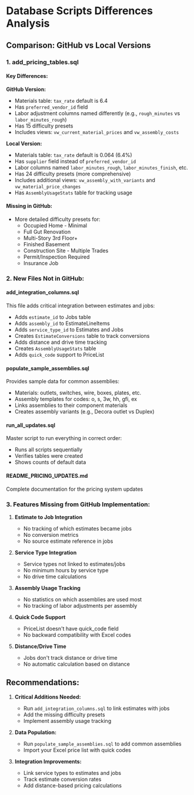 # Database Scripts Differences Analysis

## Comparison: GitHub vs Local Versions

### 1. add_pricing_tables.sql

#### Key Differences:

**GitHub Version:**
- Materials table: `tax_rate` default is 6.4
- Has `preferred_vendor_id` field
- Labor adjustment columns named differently (e.g., `rough_minutes` vs `labor_minutes_rough`)
- Has 15 difficulty presets
- Includes views: `vw_current_material_prices` and `vw_assembly_costs`

**Local Version:**
- Materials table: `tax_rate` default is 0.064 (6.4%)
- Has `supplier` field instead of `preferred_vendor_id`
- Labor columns named `labor_minutes_rough`, `labor_minutes_finish`, etc.
- Has 24 difficulty presets (more comprehensive)
- Includes additional views: `vw_assembly_with_variants` and `vw_material_price_changes`
- Has `AssemblyUsageStats` table for tracking usage

#### Missing in GitHub:
- More detailed difficulty presets for:
  - Occupied Home - Minimal
  - Full Gut Renovation
  - Multi-Story 3rd Floor+
  - Finished Basement
  - Construction Site - Multiple Trades
  - Permit/Inspection Required
  - Insurance Job

### 2. New Files Not in GitHub:

#### add_integration_columns.sql
This file adds critical integration between estimates and jobs:
- Adds `estimate_id` to Jobs table
- Adds `assembly_id` to EstimateLineItems
- Adds `service_type_id` to Estimates and Jobs
- Creates `EstimateConversions` table to track conversions
- Adds distance and drive time tracking
- Creates `AssemblyUsageStats` table
- Adds `quick_code` support to PriceList

#### populate_sample_assemblies.sql
Provides sample data for common assemblies:
- Materials: outlets, switches, wire, boxes, plates, etc.
- Assembly templates for codes: o, s, 3w, hh, gfi, ex
- Links assemblies to their component materials
- Creates assembly variants (e.g., Decora outlet vs Duplex)

#### run_all_updates.sql
Master script to run everything in correct order:
- Runs all scripts sequentially
- Verifies tables were created
- Shows counts of default data

#### README_PRICING_UPDATES.md
Complete documentation for the pricing system updates

### 3. Features Missing from GitHub Implementation:

1. **Estimate to Job Integration**
   - No tracking of which estimates became jobs
   - No conversion metrics
   - No source estimate reference in jobs

2. **Service Type Integration**
   - Service types not linked to estimates/jobs
   - No minimum hours by service type
   - No drive time calculations

3. **Assembly Usage Tracking**
   - No statistics on which assemblies are used most
   - No tracking of labor adjustments per assembly

4. **Quick Code Support**
   - PriceList doesn't have quick_code field
   - No backward compatibility with Excel codes

5. **Distance/Drive Time**
   - Jobs don't track distance or drive time
   - No automatic calculation based on distance

## Recommendations:

1. **Critical Additions Needed:**
   - Run `add_integration_columns.sql` to link estimates with jobs
   - Add the missing difficulty presets
   - Implement assembly usage tracking

2. **Data Population:**
   - Run `populate_sample_assemblies.sql` to add common assemblies
   - Import your Excel price list with quick codes

3. **Integration Improvements:**
   - Link service types to estimates and jobs
   - Track estimate conversion rates
   - Add distance-based pricing calculations